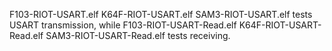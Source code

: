 F103-RIOT-USART.elf  K64F-RIOT-USART.elf  SAM3-RIOT-USART.elf tests USART transmission, while F103-RIOT-USART-Read.elf  K64F-RIOT-USART-Read.elf  SAM3-RIOT-USART-Read.elf tests receiving.
